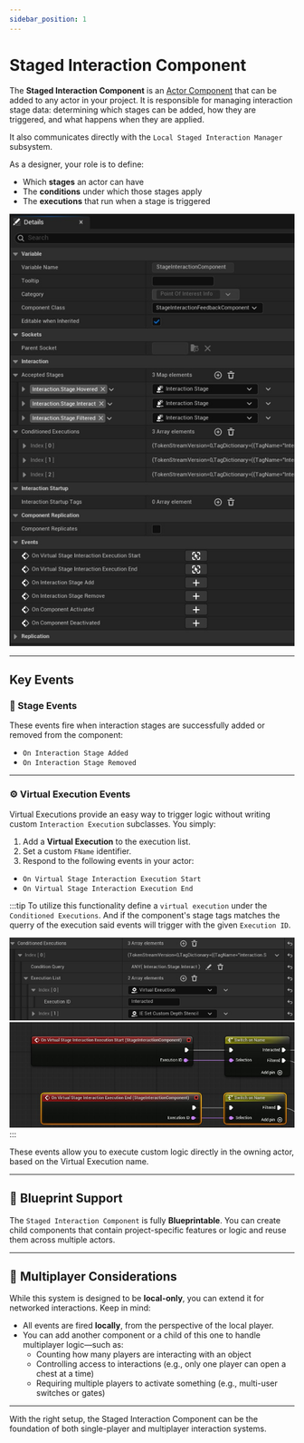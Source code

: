 ```yaml
---
sidebar_position: 1
---
```


# Staged Interaction Component

The **Staged Interaction Component** is an [Actor Component](https://dev.epicgames.com/documentation/en-us/unreal-engine/components-in-unreal-engine) that can be added to any actor in your project. It is responsible for managing interaction stage data: determining which stages can be added, how they are triggered, and what happens when they are applied.

It also communicates directly with the `Local Staged Interaction Manager` subsystem.

As a designer, your role is to define:
- Which **stages** an actor can have
- The **conditions** under which those stages apply
- The **executions** that run when a stage is triggered

![Staged Interaction System Preview](../img/T_StagedInteractionComponentPreview.jpeg)

---

## Key Events

### 🔄 Stage Events

These events fire when interaction stages are successfully added or removed from the component:

- `On Interaction Stage Added`
- `On Interaction Stage Removed`

---

### ⚙️ Virtual Execution Events

Virtual Executions provide an easy way to trigger logic without writing custom `Interaction Execution` subclasses. You simply:

1. Add a **Virtual Execution** to the execution list.
2. Set a custom `FName` identifier.
3. Respond to the following events in your actor:

- `On Virtual Stage Interaction Execution Start`
- `On Virtual Stage Interaction Execution End`

:::tip
To utilize this functionality define a `virtual execution` under the `Conditioned Executions`. And if the component's stage tags matches the querry of the execution said events will trigger with the given `Execution ID`. 

![Virtual Stage Interaction Executions Showcase](../img/T_VirtualInteractionExecutionShowcase.jpeg)
![Virtual Stage Interaction Events Showcase](../img/T_VirtualInteractionEventsShowcase.jpeg)
:::

These events allow you to execute custom logic directly in the owning actor, based on the Virtual Execution name.

---

## 🧩 Blueprint Support

The `Staged Interaction Component` is fully **Blueprintable**. You can create child components that contain project-specific features or logic and reuse them across multiple actors.

---

## 🔗 Multiplayer Considerations

While this system is designed to be **local-only**, you can extend it for networked interactions. Keep in mind:

- All events are fired **locally**, from the perspective of the local player.
- You can add another component or a child of this one to handle multiplayer logic—such as:
  - Counting how many players are interacting with an object
  - Controlling access to interactions (e.g., only one player can open a chest at a time)
  - Requiring multiple players to activate something (e.g., multi-user switches or gates)

---

With the right setup, the Staged Interaction Component can be the foundation of both single-player and multiplayer interaction systems.